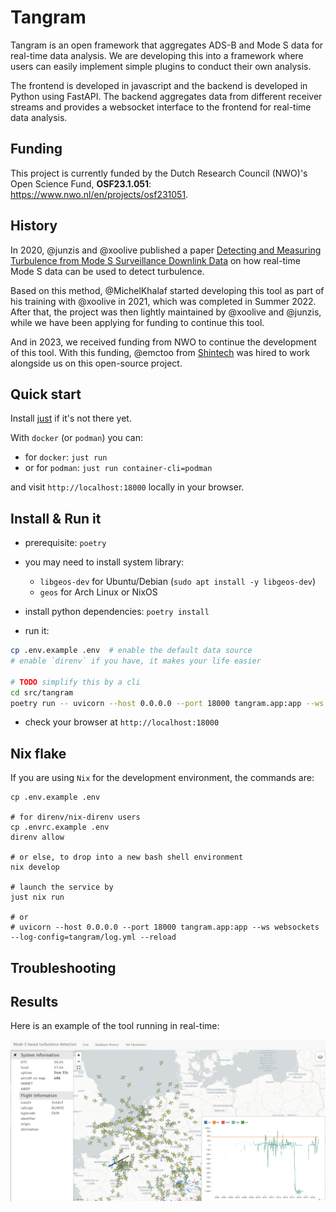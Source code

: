 # Tangram

Tangram is an open framework that aggregates ADS-B and Mode S data for real-time data analysis. We are developing this into a framework where users can easily implement simple plugins to conduct their own analysis.

The frontend is developed in javascript and the backend is developed in Python using FastAPI. The backend aggregates data from different receiver streams and provides a websocket interface to the frontend for real-time data analysis.

## Funding

This project is currently funded by the Dutch Research Council (NWO)'s Open Science Fund, **OSF23.1.051**: https://www.nwo.nl/en/projects/osf231051.

## History

In 2020, @junzis and @xoolive published a paper [Detecting and Measuring Turbulence from Mode S Surveillance Downlink Data](https://research.tudelft.nl/en/publications/detecting-and-measuring-turbulence-from-mode-s-surveillance-downl-2) on how real-time Mode S data can be used to detect turbulence.

Based on this method, @MichelKhalaf started developing this tool as part of his training with @xoolive in 2021, which was completed in Summer 2022. After that, the project was then lightly maintained by @xoolive and @junzis, while we have been applying for funding to continue this tool.

And in 2023, we received funding from NWO to continue the development of this tool. With this funding, @emctoo from [Shintech](https://www.shinetechsoftware.com) was hired to work alongside us on this open-source project.

## Quick start

Install [just](https://github.com/casey/just) if it's not there yet.

With `docker` (or `podman`) you can:

- for `docker`: `just run`
- or for `podman`: `just run container-cli=podman`

and visit `http://localhost:18000` locally in your browser.

## Install & Run it

- prerequisite: `poetry`
- you may need to install system library:

  - `libgeos-dev` for Ubuntu/Debian (`sudo apt install -y libgeos-dev`)
  - `geos` for Arch Linux or NixOS

- install python dependencies: `poetry install`

- run it:

```sh
cp .env.example .env  # enable the default data source
# enable `direnv` if you have, it makes your life easier

# TODO simplify this by a cli
cd src/tangram
poetry run -- uvicorn --host 0.0.0.0 --port 18000 tangram.app:app --ws websockets --log-config=log.yml --reload
```

- check your browser at `http://localhost:18000`

## Nix flake

If you are using `Nix` for the development environment, the commands are:

```shell
cp .env.example .env

# for direnv/nix-direnv users
cp .envrc.example .env
direnv allow

# or else, to drop into a new bash shell environment
nix develop

# launch the service by
just nix run

# or
# uvicorn --host 0.0.0.0 --port 18000 tangram.app:app --ws websockets --log-config=tangram/log.yml --reload
```

## Troubleshooting

## Results

Here is an example of the tool running in real-time:

![plot](./src/tangram/static/screenshot.png)
